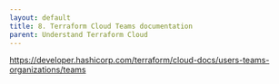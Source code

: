 ```yaml
---
layout: default
title: 8. Terraform Cloud Teams documentation
parent: Understand Terraform Cloud
---
```


https://developer.hashicorp.com/terraform/cloud-docs/users-teams-organizations/teams